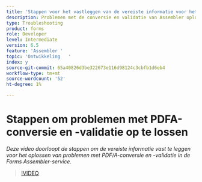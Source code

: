 ```yaml
---
title: 'Stappen voor het vastleggen van de vereiste informatie voor het oplossen van PDF/A-problemen '
description: Problemen met de conversie en validatie van Assembler oplossen
type: Troubleshooting
product: forms
role: Developer
level: Intermediate
version: 6.5
feature: 'Assembler '
topic: 'Ontwikkeling   '
index: y
source-git-commit: 65a40826d3be322673e116d98124c3cbfb1d6eb4
workflow-type: tm+mt
source-wordcount: '52'
ht-degree: 1%

---
```



# Stappen om problemen met PDFA-conversie en -validatie op te lossen

*Deze video doorloopt de stappen om de vereiste informatie vast te leggen voor het oplossen van problemen met PDF/A-conversie en -validatie in de Forms Assembler-service.*

>[!VIDEO](https://video.tv.adobe.com/v/335518?quality=9&learn=on)
